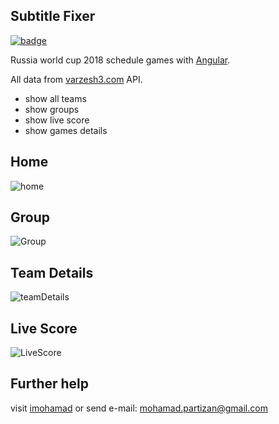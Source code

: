 
  

## Subtitle Fixer

  [![badge](https://img.shields.io/badge/license-MIT-green.svg)](https://github.com/imohamaad/FIFA-world-cup-2018/blob/master/LICENSE)

Russia world cup 2018 schedule games with [Angular](https://angular.io/).

All data from [varzesh3.com](http://varzesh3.com) API.

 - show all teams
 - show groups
 - show live score
 - show games details
 
 
## Home
![home](https://dl.dropboxusercontent.com/s/6ztsev4f0h4vnhe/slide1.jpg?dl=0)

  ## Group
  ![Group](https://dl.dropboxusercontent.com/s/1u1cz1v6a338qd0/slide3.jpg?dl=0)
  
## Team Details
![teamDetails](https://dl.dropboxusercontent.com/s/71yx5kvgj3elsin/slide4.jpg?dl=0)

  ## Live Score
![LiveScore](https://dl.dropboxusercontent.com/s/o4wxhnl4tdw96qz/slide2.jpg?dl=0)

## Further help

visit [imohamad](http://imohamad.ml) or send e-mail: [mohamad.partizan@gmail.com](mailto:mohamad.partizan@gmail.com)
